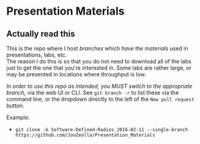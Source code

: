 # Presentation Materials  
## Actually read this  
This is the repo where I host *branches* which *have the materials* used in presentations, labs, etc.  
The reason I do this is so that you do not need to download all of the labs just to get the one that you're interested in.  Some labs are rather large, or may be presented in locations where throughput is low.  
  
*In order to use this repo as intended, you MUST switch to the appropriate branch*, via the web UI or CLI.  See `git branch -r` to list these via the command line, or the dropdown directly to the left of the `New pull request` button.  
  
Example:  
* `git clone -b Software-Defined-Radios_2016-02-11 --single-branch https://github.com/JonZeolla/Presentation_Materials`  

